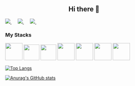<h2 align="center" margin-bottom="300px">Hi there 👋</h2>

<div style = display="flex">
<p>
<a href="https://www.facebook.com/profile.php?id=100005009375516" rel="nofollow">
<img src="https://img.shields.io/badge/Facebook-1877F2?style=for-the-badge&logo=facebook&logoColor=white" />
</a>
&nbsp;&nbsp;&nbsp;&nbsp;
<a href="https://hanamdeveloper.github.io/Second-Publish/">
<img src="https://img.shields.io/badge/GitHub-100000?style=for-the-badge&logo=github&logoColor=white" />
</a>
&nbsp;&nbsp;&nbsp;&nbsp;
<a href="mailto:zmf1118@gmail.com?subject=Olá%20Stefany">
<img src="https://camo.githubusercontent.com/2e31b0d0e07e5431ee3f85689b488016d52a4fb97e523ae497023a9746e2e52e/68747470733a2f2f696d672e736869656c64732e696f2f62616467652f676d61696c2d2532334431343833362e7376673f267374796c653d666f722d7468652d6261646765266c6f676f3d676d61696c266c6f676f436f6c6f723d7768697465" data-canonical-src="https://img.shields.io/badge/gmail-%23D14836.svg?&amp;style=for-the-badge&amp;logo=gmail&amp;logoColor=white" style="max-width:100%;">
</a>
&nbsp;&nbsp;&nbsp;&nbsp;
</div>

### My Stacks
<div style = display="flex">    
<image src="https://user-images.githubusercontent.com/63652102/106355350-a3113900-633a-11eb-898a-eca3e7ded1bf.png" width="55" />
<image src="https://user-images.githubusercontent.com/63652102/106355359-a9071a00-633a-11eb-9544-52af937bc756.jpg" width="50" />
<image src="https://user-images.githubusercontent.com/63652102/106355362-ac020a80-633a-11eb-9a36-e2fb63cd7a58.jpg" width="50" />
<image src="https://user-images.githubusercontent.com/63652102/106355364-ae646480-633a-11eb-9d5d-48aaf74e4c5b.png" width="55" />
<image src="https://user-images.githubusercontent.com/63652102/106355367-b2908200-633a-11eb-8bd0-8a8ad037f789.png" width="55" />
<image src="https://user-images.githubusercontent.com/63652102/106355824-cd182a80-633d-11eb-97b4-45174ea0b8ce.png" width="55" />
<image src="https://user-images.githubusercontent.com/63652102/106355848-fe90f600-633d-11eb-9323-4132c8fec66a.png"  width="55" />
</div>


 
[![Top Langs](https://github-readme-stats.vercel.app/api/top-langs/?username=hanamDeveloper)](https://github.com/hanamDeveloper/github-readme-stats)

[![Anurag's GitHub stats](https://github-readme-stats.vercel.app/api?username=hanamDeveloper&show_icons=true&theme=tokyonight)](https://github.com/anuraghazra/github-readme-stats)



